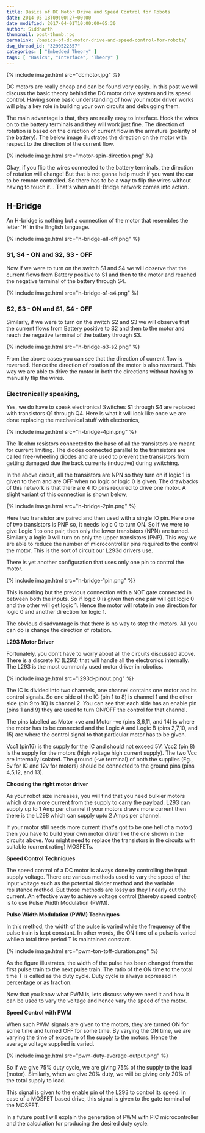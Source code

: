 ```yaml
---
title: Basics of DC Motor Drive and Speed Control for Robots
date: 2014-05-18T09:00:27+00:00
date_modified: 2017-04-01T10:00:00+05:30
author: Siddharth
thumbnail: post-thumb.jpg
permalink: /basics-of-dc-motor-drive-and-speed-control-for-robots/
dsq_thread_id: "3290522357"
categories: [ "Embedded Theory" ]
tags: [ "Basics", "Interface", "Theory" ]
---
```


{% include image.html src="dcmotor.jpg" %}

DC motors are really cheap and can be found very easily. In this post we will discuss the basic theory behind the DC motor drive system and its speed control. Having some basic understanding of how your motor driver works will play a key role in building your own circuits and debugging them.

The main advantage is that, they are really easy to interface. Hook the wires on to the battery terminals and they will work just fine. The direction of rotation is based on the direction of current flow in the armature (polarity of the battery). The below image illustrates the direction on the motor with respect to the direction of the current flow.

{% include image.html src="motor-spin-direction.png" %}

Okay, if you flip the wires connected to the battery terminals, the direction of rotation will change! But that is not gonna help much if you want the car to be remote controlled. So there has to be a way to flip the wires without having to touch it... That's when an H-Bridge network comes into action.

## H-Bridge

An H-bridge is nothing but a connection of the motor that resembles the letter 'H' in the English language.

{% include image.html src="h-bridge-all-off.png" %}

### S1, S4 - ON and S2, S3 - OFF

Now if we were to turn on the switch S1 and S4 we will observe that the current flows from Battery positive to S1 and then to the motor and reached the negative terminal of the battery through S4.

{% include image.html src="h-bridge-s1-s4.png" %}

### S2, S3 - ON and S1, S4 - OFF

Similarly, if we were to turn on the switch S2 and S3 we will observe that the current flows from Battery positive to S2 and then to the motor and reach the negative terminal of the battery through S3.

{% include image.html src="h-bridge-s3-s2.png" %}

From the above cases you can see that the direction of current flow is reversed. Hence the direction of rotation of the motor is also reversed. This way we are able to drive the motor in both the directions without having to manually flip the wires.

### Electronically speaking,

Yes, we do have to speak electronics! Switches S1 through S4 are replaced with transistors Q1 through Q4. Here is what it will look like once we are done replacing the mechanical stuff with electronics,

{% include image.html src="h-bridge-4pin.png" %}

The 1k ohm resistors connected to the base of all the transistors are meant for current limiting. The diodes connected parallel to the transistors are called free-wheeling diodes and are used to prevent the transistors from getting damaged due the back currents (inductive) during switching.

In the above circuit, all the transistors are NPN so they turn on if logic 1 is given to them and are OFF when no logic or logic 0 is given. The drawbacks of this network is that there are 4 IO pins required to drive one motor. A slight variant of this connection is shown below,

{% include image.html src="h-bridge-2pin.png" %}

Here two transistor are paired and then used with a single IO pin. Here one of two transistors is PNP so, it needs logic 0 to turn ON. So if we were to give Logic 1 to one pair, then only the lower transistors (NPN) are turned. Similarly a logic 0 will turn on only the upper transistors (PNP). This way we are able to reduce the number of microcontroller pins required to the control the motor. This is the sort of circuit our L293d drivers use.

There is yet another configuration that uses only one pin to control the motor.

{% include image.html src="h-bridge-1pin.png" %}

This is nothing but the previous connection with a NOT gate connected in between both the inputs. So if logic 0 is given then one pair will get logic 0 and the other will get logic 1. Hence the motor will rotate in one direction for logic 0 and another direction for logic 1.

The obvious disadvantage is that there is no way to stop the motors. All you can do is change the direction of rotation.

**L293 Motor Driver**

Fortunately, you don't have to worry about all the circuits discussed above. There is a discrete IC (L293) that will handle all the electronics internally. The L293 is the most commonly used motor driver in robotics.

{% include image.html src="l293d-pinout.png" %}

The IC is divided into two channels, one channel contains one motor and its control signals. So one side of the IC (pin 1 to 8) is channel 1 and the other side (pin 9 to 16) is channel 2. You can see that each side has an enable pin (pins 1 and 9) they are used to turn ON/OFF the control for that channel.

The pins labelled as Motor +ve and Motor -ve (pins 3,6,11, and 14) is where the motor has to be connected and the Logic A and Logic B (pins 2,7,10, and 15) are where the control signal to that particular motor has to be given.

Vcc1 (pin16) is the supply for the IC and should not exceed 5V. Vcc2 (pin 8) is the supply for the motors (high voltage high current supply). The two Vcc are internally isolated. The ground (-ve terminal) of both the supplies (Eg., 5v for IC and 12v for motors) should be connected to the ground pins (pins 4,5,12, and 13).

**Choosing the right motor driver**

As your robot size increases, you will find that you need bulkier motors which draw more current from the supply to carry the payload. L293 can supply up to 1 Amp per channel if your motors draws more current then there is the L298 which can supply upto 2 Amps per channel.

If your motor still needs more current (that's got to be one hell of a motor) then you have to build your own motor driver like the one shown in the circuits above. You might need to replace the transistors in the circuits with suitable (current rating) MOSFETs.

**Speed Control Techniques**

The speed control of a DC motor is always done by controlling the input supply voltage. There are various methods used to vary the speed of the input voltage such as the potential divider method and the variable resistance method. But those methods are lossy as they linearly cut the current. An effective way to achieve voltage control (thereby speed control) is to use Pulse Width Modulation (PWM).

**Pulse Width Modulation (PWM) Techniques**

In this method, the width of the pulse is varied while the frequency of the pulse train is kept constant. In other words, the ON time of a pulse is varied while a total time period T is maintained constant.

{% include image.html src="pwm-ton-toff-duration.png" %}

As the figure illustrates, the width of the pulse has been changed from the first pulse train to the next pulse train. The ratio of the ON time to the total time T is called as the duty cycle. Duty cycle is always expressed in percentage or as fraction.

Now that you know what PWM is, lets discuss why we need it and how it can be used to vary the voltage and hence vary the speed of the motor.

**Speed Control with PWM**

When such PWM signals are given to the motors, they are turned ON for some time and turned OFF for some time. By varying the ON time, we are varying the time of exposure of the supply to the motors. Hence the average voltage supplied is varied.

{% include image.html src="pwm-duty-average-output.png" %}

So if we give 75% duty cycle, we are giving 75% of the supply to the load (motor). Similarly, when we give 20% duty, we will be giving only 20% of the total supply to load.

This signal is given to the enable pin of the L293 to control its speed. In case of a MOSFET based drive, this signal is given to the gate terminal of the MOSFET.

In a future post I will explain the generation of PWM with PIC microcontroller and the calculation for producing the desired duty cycle.
